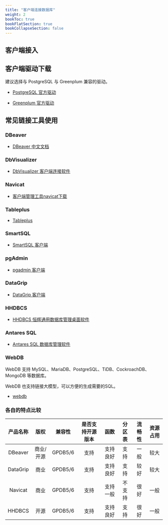 ```yaml
---
title: "客户端连接数据库"
weight: 2
bookToc: true
bookFlatSection: true
bookCollapseSection: false
---
```


## 客户端接入


## 客户端驱动下载

建议选择与 PostgreSQL 与 Greenplum 兼容的驱动。

- [PostgreSQL 官方驱动](https://jdbc.postgresql.org/)

- [Greenplum 官方驱动](https://techdocs.broadcom.com/us/en/vmware-tanzu/data-solutions/tanzu-greenplum/7/greenplum-database/datadirect-datadirect_jdbc.html#configuring-prepared-statement-execution)


## 常见链接工具使用

### **DBeaver**

- [DBeaver 中文文档](https://dbeaver.io/docs/wiki/Home/)

### **DbVisualizer**

- [DbVisualizer 客户端连接软件](https://www.dbvis.com/download/)

### **Navicat**

- [客户端管理工具navicat下载](http://www.navicat.com.cn/download/navicat-for-postgresql)

### **Tableplus**

- [Tableplus](https://docs.tableplus.com/)

### **SmartSQL**

- [SmartSQL 客户端](https://github.com/TeslaFly01/SmartSqlT)

### **pgAdmin**

- [pgadmin 客户端](https://www.pgadmin.org/)

### **DataGrip**

- [DataGrip 客户端](https://www.jetbrains.com/datagrip/)

### **HHDBCS**

- [HHDBCS 恒辉通用数据库管理桌面软件](https://www.deskui.com/)

### **Antares SQL**

- [Antares SQL 数据库管理软件](https://antares-sql.app/downloads/)

### **WebDB**

WebDB 支持 MySQL、MariaDB、PostgreSQL、TiDB、CockroachDB、MongoDB 等数据库。

WebDB 也支持链接大模型，可以方便的生成需要的SQL。

- [webdb](https://docs.webdb.app/)


### **各自的特点比较**

| 产品名称 | 版权 | 兼容性 | 是否支持开源版本 | 函数 | 分区表 | 流畅性 | 资源占用 |
|:----:|:----:|:----:|:----:|:----:|:----:|:----:|:----:|
| DBeaver | 商业/开源 | GPDB5/6 | 支持 | 支持良好 | 支持 | 一般 | 较大 |
| DataGrip | 商业 | GPDB5/6 | 支持 | 支持良好 | 支持 | 较好 | 较大 |
| Navicat | 商业 | GPDB5/6 | 支持 | 支持一般 | 不支持 | 很好 | 一般 |
| HHDBCS  | 开源 | GPDB5/6 | 支持 | 支持良好 | 支持 | 很好 | 一般 |
